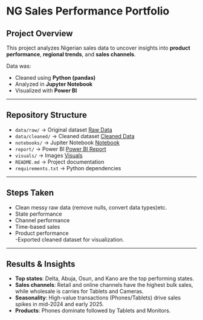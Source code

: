 # NG Sales Performance Portfolio




## Project Overview
This project analyzes Nigerian sales data to uncover insights into **product performance**, **regional trends**, and **sales channels**.  

Data was:
- Cleaned using **Python (pandas)**  
- Analyzed in **Jupyter Notebook**  
- Visualized with **Power BI**  
---

## Repository Structure

- `data/raw/` → Original dataset  [Raw Data](data/raw/)
- `data/cleaned/` → Cleaned dataset [Cleaned Data](data/processed/)
- `notebooks/` → Jupiter Notebook [Notebook](notebooks/)
- `report/` → Power BI [Power BI Report](Reports/)
- `visuals/`  → Images [Visuals](Visuals/)
- `README.md` → Project documentation
- `requirements.txt` → Python dependencies

---

## Steps Taken
   - Clean messy raw data (remove nulls, convert data types)etc.
   - State performance
   - Channel performance
   - Time-based sales
   - Product performance  
   -Exported cleaned dataset for visualization. 

---

## Results & Insights
- **Top states**: Delta, Abuja, Osun, and Kano are the top performing states.
- **Sales channels**: Retail and online channels have the highest bulk sales, while wholesale is carries for Tablets and Cameras.  
- **Seasonality**: High-value transactions (Phones/Tablets) drive sales spikes in mid-2024 and early 2025.  
- **Products**: Phones dominate followed by Tablets and Monitors.  


